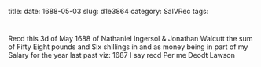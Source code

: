 title: 
date: 1688-05-03
slug: d1e3864
category: SalVRec
tags: 


<div markdown class="doc" id="d1e3864">


# 

Recd this 3d of May 1688 of Nathaniel Ingersol & Jonathan Walcutt the sum of Fifty Eight pounds and Six shillings in and as money being in part of my Salary for the year last past viz: 1687 I say recd Per me Deodt Lawson
</div>
